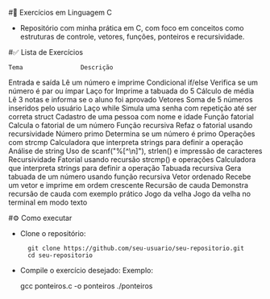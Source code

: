 #🧮 Exercícios em Linguagem C

* Repositório com minha prática em C, com foco em conceitos como estruturas de controle, vetores, funções, ponteiros e recursividade.

#✅ Lista de Exercícios

	Tema				Descrição
Entrada e saída			Lê um número e imprime
Condicional if/else		Verifica se um número é par ou ímpar
Laço for				Imprime a tabuada do 5
Cálculo de média		Lê 3 notas e informa se o aluno foi aprovado
Vetores					Soma de 5 números inseridos pelo usuário
Laço while				Simula uma senha com repetição até ser correta
struct					Cadastro de uma pessoa com nome e idade
Função fatorial			Calcula o fatorial de um número
Função recursiva		Refaz o fatorial usando recursividade
Número primo			Determina se um número é primo
Operações com strcmp	Calculadora que interpreta strings para definir a operação
Análise de string		Uso de scanf("%[^\n]"), strlen() e impressão de caracteres
Recursividade			Fatorial usando recursão
strcmp() e operações	Calculadora que interpreta strings para definir a operação
Tabuada recursiva		Gera tabuada de um número usando função recursiva
Vetor ordenado			Recebe um vetor e imprime em ordem crescente
Recursão de cauda		Demonstra recursão de cauda com exemplo prático
Jogo da velha			Jogo da velha no terminal em modo texto

#⚙️ Como executar

* Clone o repositório:
  
		git clone https://github.com/seu-usuario/seu-repositorio.git
		cd seu-repositorio

* Compile o exercício desejado:
Exemplo: 

	gcc ponteiros.c -o ponteiros
	./ponteiros